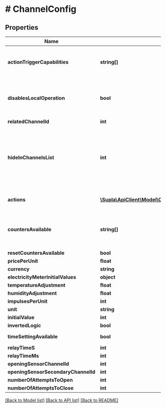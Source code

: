 # # ChannelConfig

## Properties

Name | Type | Description | Notes
------------ | ------------- | ------------- | -------------
**actionTriggerCapabilities** | **string[]** | List of supported triggers. Set only by the device. | [optional] [readonly]
**disablesLocalOperation** | **bool** | Tells if enabling the AT disables local function. | [optional] [readonly]
**relatedChannelId** | **int** |  | [optional]
**hideInChannelsList** | **int** | Whether to display the channel in the main channels list (it&#39;s false for ATs with paired channel). | [optional] [readonly]
**actions** | [**\Supla\ApiClient\Model\ChannelConfigActionTriggerActions[]**](ChannelConfigActionTriggerActions.md) | List of configured AT actions. | [optional]
**countersAvailable** | **string[]** | List of available counters supported by this channel. | [optional] [readonly]
**resetCountersAvailable** | **bool** |  | [optional]
**pricePerUnit** | **float** |  | [optional]
**currency** | **string** |  | [optional]
**electricityMeterInitialValues** | **object** |  | [optional]
**temperatureAdjustment** | **float** |  | [optional]
**humidityAdjustment** | **float** |  | [optional]
**impulsesPerUnit** | **int** |  | [optional]
**unit** | **string** |  | [optional]
**initialValue** | **int** |  | [optional]
**invertedLogic** | **bool** |  | [optional]
**timeSettingAvailable** | **bool** |  | [optional] [readonly]
**relayTimeS** | **int** |  | [optional]
**relayTimeMs** | **int** |  | [optional]
**openingSensorChannelId** | **int** |  | [optional]
**openingSensorSecondaryChannelId** | **int** |  | [optional]
**numberOfAttemptsToOpen** | **int** |  | [optional]
**numberOfAttemptsToClose** | **int** |  | [optional]

[[Back to Model list]](../../README.md#models) [[Back to API list]](../../README.md#endpoints) [[Back to README]](../../README.md)
